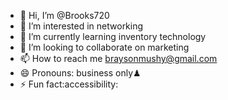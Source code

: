- 👋 Hi, I’m @Brooks720
- 👀 I’m interested in networking
- 🌱 I’m currently learning inventory technology
- 💞️ I’m looking to collaborate on marketing
- 📫 How to reach me braysonmushy@gmail.com 
- 😄 Pronouns: business only♟
- ⚡ Fun fact:accessibility:

<!---
Brooks720/Brooks720 is a ✨ special ✨ repository because its `README.md` (this file) appears on your GitHub profile.
You can click the Preview link to take a look at your changes.
--->
